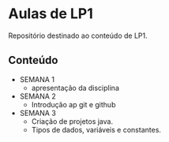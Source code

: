 # Aulas de LP1 

Repositório destinado ao conteúdo de LP1.

## Conteúdo
- SEMANA 1
    - apresentação da disciplina
- SEMANA 2 
    - Introdução ap git e github
- SEMANA 3
    - Criação de projetos java. 
    - Tipos de dados, variáveis e constantes.
